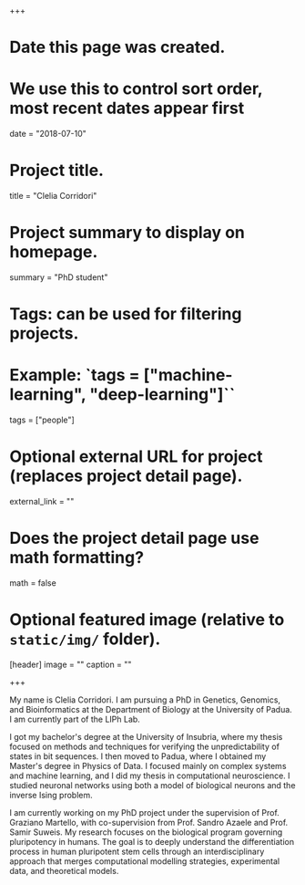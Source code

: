 +++
# Date this page was created.
# We use this to control sort order, most recent dates appear first
date = "2018-07-10"

# Project title.
title = "Clelia Corridori"

# Project summary to display on homepage.
summary = "PhD student"

# Tags: can be used for filtering projects.
# Example: `tags = ["machine-learning", "deep-learning"]``
tags = ["people"]

# Optional external URL for project (replaces project detail page).
external_link = ""

# Does the project detail page use math formatting?
math = false

# Optional featured image (relative to `static/img/` folder).
[header]
image = ""
caption = ""

+++

My name is Clelia Corridori. I am pursuing a PhD in Genetics, Genomics, and Bioinformatics at the Department of Biology at the University of Padua. I am currently part of the LIPh Lab.

I got my bachelor's degree at the University of Insubria, where my thesis focused on methods and techniques for verifying the unpredictability of states in bit sequences. I then moved to Padua, where I obtained my Master's degree in Physics of Data. I focused mainly on complex systems and machine learning, and I did my thesis in computational neuroscience. I studied neuronal networks using both a model of biological neurons and the inverse Ising problem.

I am currently working on my PhD project under the supervision of Prof. Graziano Martello, with co-supervision from Prof. Sandro Azaele and Prof. Samir Suweis. My research focuses on the biological program governing pluripotency in humans. The goal is to deeply understand the differentiation process in human pluripotent stem cells through an interdisciplinary approach that merges computational modelling strategies, experimental data, and theoretical models.
